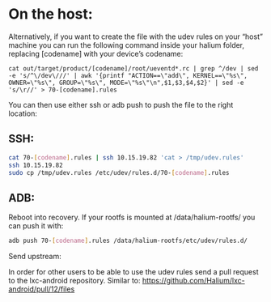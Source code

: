 # On the host:

Alternatively, if you want to create the file with the udev rules on your “host” machine you can run the following command inside your halium folder, replacing [codename] with your device’s codename:

```
cat out/target/product/[codename]/root/ueventd*.rc | grep ^/dev | sed -e 's/^\/dev\///' | awk '{printf "ACTION==\"add\", KERNEL==\"%s\", OWNER=\"%s\", GROUP=\"%s\", MODE=\"%s\"\n",$1,$3,$4,$2}' | sed -e 's/\r//' > 70-[codename].rules
```

You can then use either ssh or adb push to push the file to the right location:

## SSH:

```bash
cat 70-[codename].rules | ssh 10.15.19.82 'cat > /tmp/udev.rules'
ssh 10.15.19.82
sudo cp /tmp/udev.rules /etc/udev/rules.d/70-[codename].rules
```

## ADB: 
Reboot into recovery. If your rootfs is mounted at /data/halium-rootfs/ you can push it with:

```bash
adb push 70-[codename].rules /data/halium-rootfs/etc/udev/rules.d/
```

Send upstream:

In order for other users to be able to use the udev rules send a pull request to the lxc-android repository. Similar to: https://github.com/Halium/lxc-android/pull/12/files
